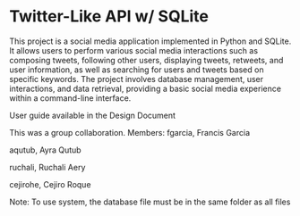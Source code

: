 # Twitter-Like API w/ SQLite
This project is a social media application implemented in Python and SQLite. It allows users to perform various social media interactions such as composing tweets, following other users, displaying tweets, retweets, and user information, as well as searching for users and tweets based on specific keywords. The project involves database management, user interactions, and data retrieval, providing a basic social media experience within a command-line interface.

User guide available in the Design Document

This was a group collaboration. 
Members: 
  fgarcia, Francis Garcia 

  aqutub, Ayra Qutub

  ruchali, Ruchali Aery

  cejirohe, Cejiro Roque
  
Note: To use system, the database file must be in the same folder as all files

